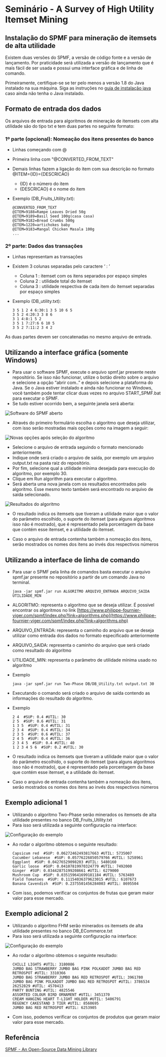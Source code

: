 # Seminário - A Survey of High Utility Itemset Mining

## Instalação do SPMF para mineração de itemsets de alta utilidade

Existem duas versões do SPMF, a versão de código fonte e a versão de lançamento. Por praticidade será utilizada a versão de lançamento que é mais fácil de ser usada e possui uma interface gráfica e de linha de comando.

Primeiramente, certifique-se se ter pelo menos a versão 1.8 do Java instalado na sua máquina. Siga as instruções no [guia de instalação java](https://www.java.com/pt-BR/download/help/download_options_pt-br.html) caso ainda não tenha o Java instalado.

## Formato de entrada dos dados

Os arquivos de entrada para algoritmos de mineração de itemsets com alta utilidade são do tipo txt e tem duas partes no seguinte formato:

### 1º parte (opcional): Nomeação dos itens presentes do banco

- Linhas começando com @
- Primeira linha com "@CONVERTED_FROM_TEXT"
- Demais linhas fazem a ligação do item com sua descrição no formato @ITEM={ID}={DESCRICAO}
    - {ID} é o número do item
    - {DESCRICAO} é o nome do item
- Exemplo (DB_Fruits_Utility.txt):

    ```
    @CONVERTED_FROM_TEXT
    @ITEM=9188=Rampe Leaves Dried 50g
    @ITEM=9189=Basil Seed 100g(casa casa)
    @ITEM=9182=Bread Crumbs 500g
    @ITEM=1220=artichokes baby
    @ITEM=9183=Mangal Chicken Masala 100g
    ...
    ```

### 2º parte: Dados das transações

- Linhas representam as transações
- Existem 3 colunas separadas pelo caractere ‘ : ’
    - Coluna 1 : itemset com os itens separados por espaço simples
    - Coluna 2 : utilidade total do itemset
    - Coluna 3 : utilidade respectiva de cada item do itemset separadas por espaço simples

- Exemplo (DB_utility.txt):
    
    ```
    3 5 1 2 4 6:30:1 3 5 10 6 5
    3 5 2 4:20:3 3 8 6
    3 1 4:8:1 5 2
    3 5 1 7:27:6 6 10 5
    3 5 2 7:11:2 3 4 2
    ```
    

As duas partes devem ser concatenadas no mesmo arquivo de entrada.

## Utilizando a interface gráfica (somente Windows)

- Para usar o software SPMF, execute o arquivo spmf.jar presente neste repositório. Se isso não funcionar, utilize o botão direito sobre o arquivo e selecione a opção “abrir com..” e depois selecione a plataforma do Java. Se o Java estiver instalado e ainda não funcionar no Windows, você também pode tentar clicar duas vezes no arquivo START_SPMF.bat para executar o SPMF.
- Se tudo estiver ocorrido bem, a seguinte janela será aberta:

![Software do SPMF aberto](imagens/spmf0.png)

- Através do primeiro formulário escolha o algoritmo que deseja utilizar, com isso serão mostradas mais opções como na imagem a seguir:

![Novas opções após seleção do algoritmo](imagens/spmf1.png)

- Selecione o arquivo de entrada seguindo o formato mencionado anteriormente.
- Indique onde será criado o arquivo de saída, por exemplo um arquivo output.txt na pasta raiz do repositório.
- Por fim, selecione qual a utilidade mínima desejada para execução do algoritmo, por exemplo 30.
- Clique em Run algorithm para executar o algoritmo.
- Será aberta uma nova janela com os resultados encontrados pelo algoritmo. Esse mesmo texto também será encontrado no arquivo de saída selecionado.

![Resultados do algoritmo](imagens/output.png)

- O resultado indica os itemsets que tiveram a utilidade maior que o valor do parâmetro escolhido, o suporte do itemset (para alguns algoritmos isso não é mostrado), que é representado pela porcentagem da base que contém esse itemset, e a utilidade do itemset.

- Caso o arquivo de entrada contenha também a nomeação dos itens, serão mostrados os nomes dos itens ao invés dos respectivos números

## Utilizando a interface de linha de comando

- Para usar o SPMF pela linha de comandos basta executar o arquivo spmf.jar presente no repositório a partir de um comando Java no terminal.
    ```
    java -jar spmf.jar run ALGORITMO ARQUIVO_ENTRADA ARQUIVO_SAIDA UTILIDADE_MIN
    ```
- ALGORITMO: representa o algoritmo que se deseja utilizar. É possível encontrar os algoritmos no link [https://www.philippe-fournier-viger.com/spmf/index.php?link=algorithms.php](https://www.philippe-fournier-viger.com/spmf/index.php?link=algorithms.php)
- ARQUIVO_ENTRADA: representa o caminho do arquivo que se deseja utilizar como entrada dos dados no formato especificado anteriormente
- ARQUIVO_SAIDA: representa o caminho do arquivo que será criado como resultado do algoritmo
- UTILIDADE_MIN: representa o parâmetro de utilidade mínima usado no algoritmo
- Exemplo
    
    ```
    java -jar spmf.jar run Two-Phase DB/DB_Utility.txt output.txt 30
    ```
    
- Executando o comando será criado o arquivo de saída contendo as informações do resultado do algoritmo.
- Exemplo
    
    ```
    2 4  #SUP: 0.4 #UTIL: 30
    2 5  #SUP: 0.6 #UTIL: 31
    1 3 5  #SUP: 0.4 #UTIL: 31
    2 3 4  #SUP: 0.4 #UTIL: 34
    2 3 5  #SUP: 0.6 #UTIL: 37
    2 4 5  #SUP: 0.4 #UTIL: 36
    2 3 4 5  #SUP: 0.4 #UTIL: 40
    1 2 3 4 5 6  #SUP: 0.2 #UTIL: 30
    ```
    
- O resultado indica os itemsets que tiveram a utilidade maior que o valor do parâmetro escolhido, o suporte do itemset (para alguns algoritmos isso não é mostrado), que é representado pela porcentagem da base que contém esse itemset, e a utilidade do itemset.

- Caso o arquivo de entrada contenha também a nomeação dos itens, serão mostrados os nomes dos itens ao invés dos respectivos números

## Exemplo adicional 1

- Utilizando o algoritmo Two-Phase serão minerados os itemsets de alta utilidade presentes no banco DB_Fruits_Utility.txt
- Para isso será utilizada a seguinte configuração na interface:

![Configuração do exemplo](imagens/spmf2.png)

- Ao rodar o algoritmo obtemos o seguinte resultado:

    ```
    Capsicum red  #SUP: 0.06272462493817663 #UTIL: 5735007
    Cucumber Lebanese  #SUP: 0.05776226850579766 #UTIL: 5258961
    Eggplant  #SUP: 0.04276529098203 #UTIL: 5480160
    Garlic loose  #SUP: 0.04107819970324779 #UTIL: 7492000
    Ginger  #SUP: 0.03442875199208661 #UTIL: 6279000
    Mushroom Cup  #SUP: 0.035159641699181184 #UTIL: 5763489
    Field Tomatoes  #SUP: 0.11154036379623015 #UTIL: 6107673
    Banana Cavendish  #SUP: 0.2375501456284003 #UTIL: 8695504
    ```

- Com isso, podemos verificar os conjuntos de frutas que geram maior valor para esse mercado.

## Exemplo adicional 2

- Utilizando o algoritmo FHM serão minerados os itemsets de alta utilidade presentes no banco DB_ECommerce.txt
- Para isso será utilizada a seguinte configuração na interface:

![Configuração do exemplo](imagens/spmf3.png)

- Ao rodar o algoritmo obtemos o seguinte resultado:

    ```
    CHILLI LIGHTS #UTIL: 3180086
    JUMBO BAG STRAWBERRY JUMBO BAG PINK POLKADOT JUMBO BAG RED RETROSPOT #UTIL: 3310366
    JUMBO BAG STRAWBERRY JUMBO BAG RED RETROSPOT #UTIL: 3961780
    JUMBO BAG PINK POLKADOT JUMBO BAG RED RETROSPOT #UTIL: 3786534
    26252829 #UTIL: 4570413
    PARTY BUNTING #UTIL: 4825546
    ASSORTED COLOUR BIRD ORNAMENT #UTIL: 3451370
    CREAM HANGING HEART T-LIGHT HOLDER #UTIL: 5406791
    REGENCY CAKESTAND 3 TIER #UTIL: 8560695
    JUMBO BAG RED RETROSPOT #UTIL: 6253905
    ```

- Com isso, podemos verificar os conjuntos de produtos que geram maior valor para esse mercado.

## Referência

[SPMF - An Open-Source Data Mining Library](https://www.philippe-fournier-viger.com/spmf/index.php)
